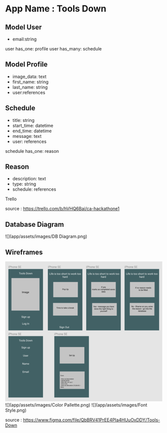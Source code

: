 # App Name : Tools Down

##  Model User

- email:string

user has_one: profile
user has_many: schedule

## Model Profile

- image_data: text
- first_name: string
- last_name: string
- user:references

## Schedule
- title: string
- start_time: datetime
- end_time: datetime
- message: text
- user: references

schedule has_one: reason

## Reason
- description: text
- type: string
- schedule: references

Trello

source : https://trello.com/b/hVHQ6Bai/ca-hackathone1


## Database Diagram

![](app/assets/images/DB Diagram.png)


<!-- ![](https://www.danmartell.com/wp-content/uploads/2014/10/Maslows-Hierarchy-of-Needs-1024x791.jpg) -->


## Wireframes
![](app/assets/images/Wireframe.png)
![](app/assets/images/Color Pallette.png)
![](app/assets/images/Font Style.png)


source : https://www.figma.com/file/QbBRV41PrEE4PIa4HUuOxDDY/Tools-Down




